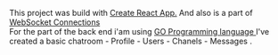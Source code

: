 This project was build with <a href="https://github.com/facebook/create-react-app">Create React App.</a> 
And also is a part of <a href='https://developer.mozilla.org/en-US/docs/Web/API/WebSockets_API/Writing_WebSocket_client_applications'> WebSocket Connections </a> <br>
For the part of the back end i'am using <a href='https://golang.org/'> GO Programming language </a>
I've created a basic chatroom - Profile - Users - Chanels - Messages .